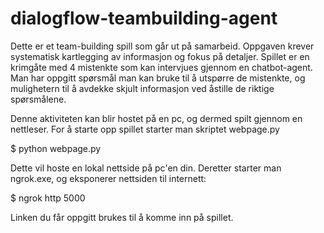 # dialogflow-teambuilding-agent

Dette er et team-building spill som går ut på samarbeid. Oppgaven krever systematisk kartlegging 
av informasjon og fokus på detaljer. Spillet er en krimgåte med 4 mistenkte som kan intervjues gjennom
en chatbot-agent. Man har oppgitt spørsmål man kan bruke til å utspørre de mistenkte, og mulighetern
til å avdekke skjult informasjon ved åstille de riktige spørsmålene.


Denne aktiviteten kan blir hostet på en pc, og dermed spilt gjennom en nettleser.
For å starte opp spillet starter man skriptet webpage.py

$ python webpage.py

Dette vil hoste en lokal nettside på pc'en din. Deretter starter man ngrok.exe, og eksponerer nettsiden til internett:

$ ngrok http 5000

Linken du får oppgitt brukes til å komme inn på spillet.
